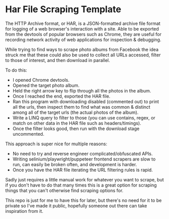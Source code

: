 # Har File Scraping Template
The HTTP Archive format, or HAR, is a JSON-formatted archive file format for logging of a web browser's interaction with a site. Able to be exported from the devtools of popular browsers such as Chrome, they are useful for recording network activity of web applications for inspection & debugging.

While trying to find ways to scrape photo albums from Facebook the idea struck me that these could also be used to collect all URLs accessed, filter to those of interest, and then download in parallel.

To do this:
* I opened Chrome devtools.
* Opened the target photo album.
* Held the right arrow key to flip through all the photos in the album.
* Once I reached the end, exported the HAR file.
* Ran this program with downloading disabled (commented out) to print all the urls, then inspect them to find what was common & distinct among all of the target urls (the actual photos of the album).
* Write a LINQ query to filter to those (you can use contains, regex, or match on other data in the HAR file such as headers/timings).
* Once the filter looks good, then run with the download stage uncommented.

This approach is super nice for multiple reasons:
* No need to try and reverse engineer complicated/obfuscated APIs.
* Writing selinium/playwright/puppeteer frontend scrapers are slow to run, can easily be broken often, and development is harder.
* Once you have the HAR file iterating the URL filtering rules is rapid.

Sadly just requires a little manual work for whatever you want to scrape, but if you don't have to do that many times this is a great option for scraping things that you can't otherwise find scraping options for.

This repo is just for me to have this for later, but there's no need for it to be private so I've made it public, hopefully someone out there can take inspiration from it.